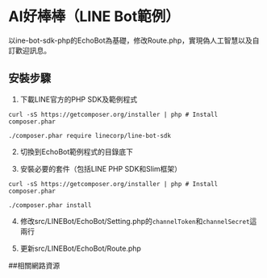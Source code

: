 # AI好棒棒（LINE Bot範例）

以ine-bot-sdk-php的EchoBot為基礎，修改Route.php，實現偽人工智慧以及自訂歡迎訊息。

## 安裝步驟

1. 下載LINE官方的PHP SDK及範例程式

`curl -sS https://getcomposer.org/installer | php # Install composer.phar`

`./composer.phar require linecorp/line-bot-sdk`

2. 切換到EchoBot範例程式的目錄底下

3. 安裝必要的套件（包括LINE PHP SDK和Slim框架）

`curl -sS https://getcomposer.org/installer | php # Install composer.phar`

`./composer.phar install`

4. 修改src/LINEBot/EchoBot/Setting.php的`channelToken`和`channelSecret`這兩行

5. 更新src/LINEBot/EchoBot/Route.php

##相關網路資源

